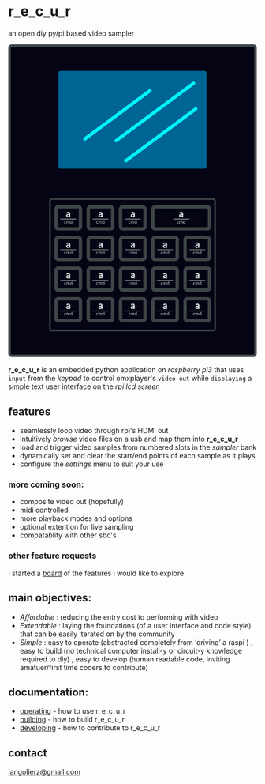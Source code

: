 # r_e_c_u_r
 an open diy py/pi based video sampler
 
 ![vectorfront][vectorfront]
 
 __r_e_c_u_r__ is an embedded python application on _raspberry pi3_ that uses `input` from the _keypad_ to control omxplayer's `video out` while `displaying` a simple text user interface on the _rpi lcd screen_  

## features

- seamlessly loop video through rpi's HDMI out
- intuitively _browse_ video files on a usb and map them into __r_e_c_u_r__
- load and trigger video samples from numbered slots in the _sampler_ bank
- dynamically set and clear the start/end points of each sample as it plays
- configure the _settings_ menu to suit your use

### more coming soon:

- composite video out (hopefully)
- midi controlled
- more playback modes and options
- optional extention for live sampling
- compatablity with other sbc's

### other feature requests

i started a [board] of the features i would like to explore 

## main objectives:

- *Affordable* : reducing the entry cost to performing with video
- *Extendable* : laying the foundations (of a user interface and code style) that can be easily iterated on by the community
- *Simple* : easy to operate (abstracted completely from ‘driving’ a raspi ) , easy to build (no technical computer install-y or circuit-y knowledge required to diy) , easy to develop (human readable code, inviting amatuer/first time coders to contribute)

## documentation:

- [operating] - how to use r_e_c_u_r
- [building] - how to build r_e_c_u_r
- [developing] - how to contribute to r_e_c_u_r

## contact

langolierz@gmail.com

[vectorfront]: ./documentation/vectorfront.png
[board]: https://trello.com/b/mmJJFyrp/feature-ideas
[operating]: documentation/operate_docs.md
[building]: documentation/build_docs.md
[developing]: documentation/develop_docs.md
